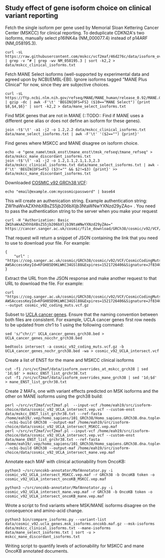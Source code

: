 ## Study effect of gene isoform choice on clinical variant reporting

Fetch the single isoform per gene used by Memorial Sloan Kettering Cancer Center (MSKCC) for clinical reporting. To deduplicate CDKN2A's two isoforms, manually select p16INK4a (NM_000077.4) instead of p14ARF (NM_058195.3).
```
curl -sL https://raw.githubusercontent.com/mskcc/vcf2maf/46d276c/data/isoform_overrides_at_mskcc_grch38 | grep -v ^# | grep -wv NM_058195.3 | sort -k2,2 > data/mskcc_clinical_isoforms.txt
```

Fetch MANE Select isoforms (well-supported by experimental data and agreed upon by NCBI/EMBL-EBI). Ignore isoforms tagged "MANE Plus Clinical" for now, since they are subjective choices.
```
curl -sL https://ftp.ncbi.nlm.nih.gov/refseq/MANE/MANE_human/release_0.92/MANE.GRCh38.v0.92.summary.txt.gz | gzip -dc | awk -F'\t' 'BEGIN{OFS=FS} ($10=="MANE Select") {print $8,$4,$6}' | sort -k2,2 > data/mane_select_isoforms.txt
```

Find MSK genes that are not in MANE (::TODO:: Find if MANE uses a different gene alias or does not define an isoform for these genes).
```
join -t$'\t' -a1 -j2 -o 1.2,2.2 data/mskcc_clinical_isoforms.txt data/mane_select_isoforms.txt | awk -F'\t' '($2=="") {print}'
```

Find genes where MSKCC and MANE disagree on isoform choice.
```
echo -e "gene_name\tmsk_enst\tmane_enst\tmsk_refseq\tmane_refseq" > data/mskcc_mane_discordant_isoforms.txt
join -t$'\t' -a1 -j2 -o 1.2,1.1,2.1,1.3,2.3 data/mskcc_clinical_isoforms.txt data/mane_select_isoforms.txt | awk -F'\t' 'BEGIN{OFS=FS} ($3!="" && $2!=$3) {print}' >> data/mskcc_mane_discordant_isoforms.txt
```

Downloaded [COSMIC v92 GRCh38 VCF](https://cancer.sanger.ac.uk/cosmic/help/file_download):

```
echo "email@example.com:mycosmicpassword" | base64
```
This will create an authenication string. Example authentication string: ZW1haWxAZXhhbXBsZS5jb206bXljb3NtaWNwYXNzd29yZAo= .  You need to pass the authentication string to the server when you make your request

```
curl -H "Authorization: Basic ZW1haWxAZXhhbXBsZS5jb206bXljb3NtaWNwYXNzd29yZAo=" https://cancer.sanger.ac.uk/cosmic/file_download/GRCh38/cosmic/v92/VCF/CosmicCodingMuts.vcf.gz

```

That request will return a snippet of JSON containing the link that you need to use to download your file. For example:

```
{
    "url" : "https://cog.sanger.ac.uk/cosmic/GRCh38/cosmic/v92/VCF/CosmicCodingMuts.vcf.gz?AWSAccessKeyId=KFGH85D9KLWKC34GSl88&Expires=1521726406&Signature=Jf834Ck0%8GSkwd87S7xkvqkdfUV8%3D"
}

```
Extract the URL from the JSON response and make another request to that URL to download the file. For example:

```
curl "https://cog.sanger.ac.uk/cosmic/GRCh38/cosmic/v92/VCF/CosmicCodingMuts.vcf.gz?AWSAccessKeyId=KFGH85D9KLWKC34GSl88&Expires=1521726406&Signature=Jf834Ck0%8GSkwd87S7xkvqkdfUV8%3D" --output cosmic_v92_coding_muts.vcf.gz
```

Subset to [UCLA cancer genes](https://github.com/ucladx/panel-design/blob/master/data/exon_targets_grch38.bed). Ensure that the naming convention between both files are consistent. For example,  UCLA cancer genes first row needs to be updated from chr1 to 1 using the following command:

```
sed 's/^chr//' UCLA_cancer_genes_grch38.bed > UCLA_cancer_genes_nocchr_grch38.bed
```

```
bedtools intersect -a cosmic_v92_coding_muts.vcf.gz -b UCLA_cancer_genes_nochr_grch38.bed -wa > cosmic_v92_UCLA_intersect.vcf
```
Create a list of ENST for the mane and MSKCC clinical isoforms

```
cut -f1 /src/vcf2maf/data/isoform_overrides_at_mskcc_grch38 | sed '1d;$d' > mskcc_ENST_list_grchr38.txt
cut -f1 /src/vcf2maf/data/isoform_overrides_mane_grch38 | sed '1d;$d' > mane_ENST_list_grchr38.txt
```

Create 2 MAFs, one with variant effects predicted on MSK isoforms and the other on MANE isoforms using the grch38 build:

```
perl ~/src/vcf2maf/vcf2maf.pl  --input-vcf /home/eah19/src/isoform-choice/data/cosmic_v92_UCLA_intersect.vep.vcf --custom-enst data/mskcc_ENST_list_grchr38.txt --ref-fasta /home/eah19/.vep/homo_sapiens/101_GRCh38/Homo_sapiens.GRCh38.dna.toplevel.fa.gz  --ncbi-build GRCh38 --output-maf /home/eah19/src/isoform-choice/data/cosmic_v92_UCLA_intersect_MSKCC.vep.maf
perl ~/src/vcf2maf/vcf2maf.pl --input-vcf /home/eah19/src/isoform-choice/data/cosmic_v92_UCLA_intersect.vep.vcf --custom-enst data/mane_ENST_list_grchr38.txt --ref-fasta /home/eah19/.vep/homo_sapiens/101_GRCh38/Homo_sapiens.GRCh38.dna.toplevel.fa.gz --ncbi-build GRCh38 --output-maf /home/eah19/src/isoform-choice/data/cosmic_v92_UCLA_intersect_mane.vep.maf
```

Annotate each MAF with clinical actionability from OncoKB:
```
python3 ~/src/oncokb-annotator/MafAnnotator.py -i cosmic_v92_UCLA_intersect_MSKCC.vep.maf -r GRCh38 -b OncoKB token -o cosmic_v92_UCLA_intersect_oncoKB_MSKCC.vep.maf

python3 ~/src/oncokb-annotator/MafAnnotator.py -i cosmic_v92_UCLA_intersect_mane.vep.maf -r GRCh38 -b OncoKB token -o cosmic_v92_UCLA_intersect_oncoKB_mane.vep.maf
```

Wrote a script to find variants where MSK/MANE isoforms disagree on the consequence and amino-acid change.
```
python3 bin/compare_isoforms.py --variant-list data/cosmic_v92.ucla_genes.msk_isoforms.oncokb.maf.gz --msk-isoforms data/mskcc_clinical_isoforms.txt --mane-isoforms data/mane_select_isoforms.txt | sort -u > mskcc_mane_discordant_isoforms.txt
```

Writing script to quantify levels of actionability for MSKCC and mane OncoKB annotated documents. 


